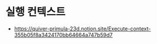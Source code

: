 # 실행 컨텍스트

- https://quiver-primula-23d.notion.site/Execute-context-355b05f8a3424170bb64664a747b59d7
